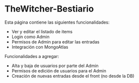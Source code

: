 # TheWitcher-Bestiario

Esta página contiene las siguientes funcionalidades:
- Ver y editar el listado de items
- Login como Admin
- Permisos de Admin para editar las entradas
- Integración con MongoAtlas

Funcionalidades a agregar:
- Alta y baja de usuarios por parte del Admin
- Permisos de edición de usuarios para el Admin
- Creación de nuevas entradas desde el front (no desde la DB)
